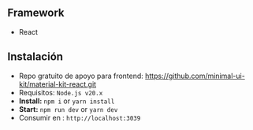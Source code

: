 
## Framework
- React 
## Instalación
- Repo gratuito de apoyo para frontend: https://github.com/minimal-ui-kit/material-kit-react.git
- Requisitos: `Node.js v20.x`
- **Install:** `npm i` or `yarn install`
- **Start:** `npm run dev` or `yarn dev`
- Consumir en : `http://localhost:3039`

